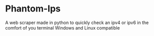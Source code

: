 # Phantom-Ips
A web scraper made in python to quickly check an ipv4 or ipv6 in the comfort of you terminal Windows and Linux compatible
